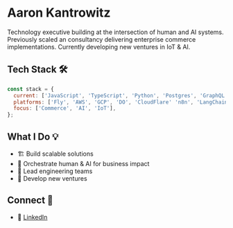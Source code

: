 # Aaron Kantrowitz

Technology executive building at the intersection of human and AI systems. Previously scaled an consultancy delivering enterprise commerce implementations. Currently developing new ventures in IoT & AI.

## Tech Stack 🛠️

```javascript
const stack = {
  current: ['JavaScript', 'TypeScript', 'Python', 'Postgres', 'GraphQL'],
  platforms: ['Fly', 'AWS', 'GCP', 'DO', 'CloudFlare' 'n8n', 'LangChain'],
  focus: ['Commerce', 'AI', 'IoT'],
};
```

## What I Do 💡

- 🏗️ Build scalable solutions
- 🤖 Orchestrate human & AI for business impact
- 👥 Lead engineering teams
- 🌱 Develop new ventures

## Connect 🤝

- 💼 [LinkedIn](https://linkedin.com/in/aaronkantrowitz)

